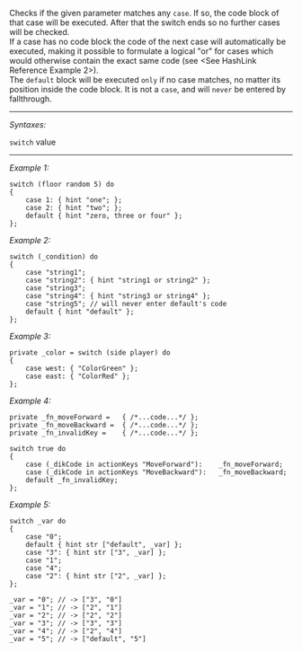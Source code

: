 Checks if the given parameter matches any `case`. If so, the code block of that case will be executed. After that the switch ends so no further cases will be checked.<br>
If a case has no code block the code of the next case will automatically be executed, making it possible to formulate a logical "or" for cases which would otherwise contain the exact same code (see <See HashLink Reference Example 2>).<br>
The `default` block will be executed `only` if no case matches, no matter its position inside the code block. It is not a `case`, and will `never` be entered by fallthrough.


---
*Syntaxes:*

`switch` value

---
*Example 1:*

```sqf
switch (floor random 5) do
{
	case 1: { hint "one"; };
	case 2: { hint "two"; };
	default { hint "zero, three or four" };
};
```

*Example 2:*

<!-- this example is referenced in Description -->

```sqf
switch (_condition) do
{
	case "string1";
	case "string2": { hint "string1 or string2" };
	case "string3";
	case "string4": { hint "string3 or string4" };
	case "string5"; // will never enter default's code
	default { hint "default" };
};
```

*Example 3:*

```sqf
private _color = switch (side player) do
{
	case west: { "ColorGreen" };
	case east: { "ColorRed" };
};
```

*Example 4:*

```sqf
private _fn_moveForward =	{ /*...code...*/ };
private _fn_moveBackward =	{ /*...code...*/ };
private _fn_invalidKey =	{ /*...code...*/ };

switch true do
{
	case (_dikCode in actionKeys "MoveForward"):	_fn_moveForward;
	case (_dikCode in actionKeys "MoveBackward"):	_fn_moveBackward;
	default _fn_invalidKey;
};
```

*Example 5:*

```sqf
switch _var do
{
	case "0";
	default { hint str ["default", _var] };
	case "3": { hint str ["3", _var] };
	case "1";
	case "4";
	case "2": { hint str ["2", _var] };
};

_var = "0"; // -> ["3", "0"]
_var = "1"; // -> ["2", "1"]
_var = "2"; // -> ["2", "2"]
_var = "3"; // -> ["3", "3"]
_var = "4"; // -> ["2", "4"]
_var = "5"; // -> ["default", "5"]
```